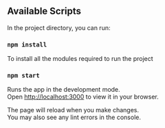 ## Available Scripts

In the project directory, you can run:

### `npm install`

To install all the modules required to run the project 

### `npm start`

Runs the app in the development mode.\
Open [http://localhost:3000](http://localhost:3000) to view it in your browser.

The page will reload when you make changes.\
You may also see any lint errors in the console.

